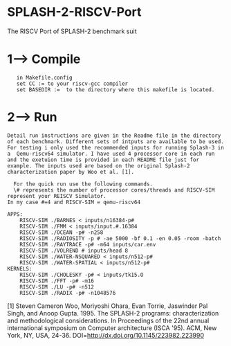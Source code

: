 # SPLASH-2-RISCV-Port
The RISCV Port of SPLASH-2 benchmark suit



# 1--> Compile
	   in Makefile.config
	   set CC := to your riscv-gcc compiler
	   set BASEDIR :=  to the directory where this makefile is located. 



# 2--> Run

	Detail run instructions are given in the Readme file in the directory of each benchmark. Different sets of intputs are available to be used. For testing i only used the recommended inputs for running Splash-3 in a  Qemu-riscv64 simulator. I have used 4 processor core in each run and the exetuion time is provided in each README file just for example. The inputs used are based on the original Splash-2 characterization paper by Woo et al. [1].

      For the quick run use the following commands. 
      \# represents the number of processor cores/threads and RISCV-SIM represent your REISCV Simulator. 
	In my case #=4 and RISCV-SIM = qemu-riscv64

	APPS:
		RISCV-SIM ./BARNES < inputs/n16384-p#
		RISCV-SIM ./FMM < inputs/input.#.16384
		RISCV-SIM ./OCEAN -p# -n258
		RISCV-SIM ./RADIOSITY -p # -ae 5000 -bf 0.1 -en 0.05 -room -batch
		RISCV-SIM ./RAYTRACE -p# -m64 inputs/car.env
		RISCV-SIM ./VOLREND # inputs/head 8
		RISCV-SIM ./WATER-NSQUARED < inputs/n512-p#
		RISCV-SIM ./WATER-SPATIAL < inputs/n512-p#
	KERNELS:
		RISCV-SIM ./CHOLESKY -p# < inputs/tk15.O
		RISCV-SIM ./FFT -p# -m16
		RISCV-SIM ./LU -p# -n512
		RISCV-SIM ./RADIX -p# -n1048576




[1] Steven Cameron Woo, Moriyoshi Ohara, Evan Torrie, Jaswinder Pal Singh, and
Anoop Gupta. 1995. The SPLASH-2 programs: characterization and methodological
considerations. In Proceedings of the 22nd annual international symposium on
Computer architecture (ISCA '95). ACM, New York, NY, USA, 24-36.
DOI=http://dx.doi.org/10.1145/223982.223990
